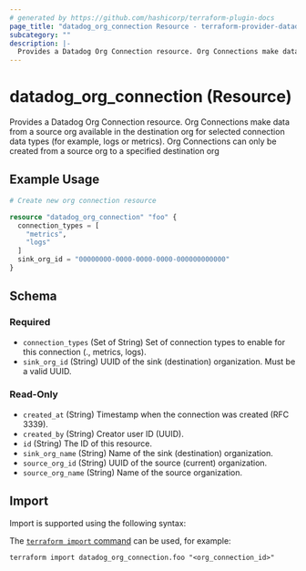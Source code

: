 ```yaml
---
# generated by https://github.com/hashicorp/terraform-plugin-docs
page_title: "datadog_org_connection Resource - terraform-provider-datadog"
subcategory: ""
description: |-
  Provides a Datadog Org Connection resource. Org Connections make data from a source org available in the destination org for selected connection data types (for example, logs or metrics). Org Connections can only be created from a source org to a specified destination org
---
```


# datadog_org_connection (Resource)

Provides a Datadog Org Connection resource. Org Connections make data from a source org available in the destination org for selected connection data types (for example, logs or metrics). Org Connections can only be created from a source org to a specified destination org

## Example Usage

```terraform
# Create new org connection resource

resource "datadog_org_connection" "foo" {
  connection_types = [
    "metrics",
    "logs"
  ]
  sink_org_id = "00000000-0000-0000-0000-000000000000"
}
```

<!-- schema generated by tfplugindocs -->
## Schema

### Required

- `connection_types` (Set of String) Set of connection types to enable for this connection (., metrics, logs).
- `sink_org_id` (String) UUID of the sink (destination) organization. Must be a valid UUID.

### Read-Only

- `created_at` (String) Timestamp when the connection was created (RFC 3339).
- `created_by` (String) Creator user ID (UUID).
- `id` (String) The ID of this resource.
- `sink_org_name` (String) Name of the sink (destination) organization.
- `source_org_id` (String) UUID of the source (current) organization.
- `source_org_name` (String) Name of the source organization.

## Import

Import is supported using the following syntax:

The [`terraform import` command](https://developer.hashicorp.com/terraform/cli/commands/import) can be used, for example:

```shell
terraform import datadog_org_connection.foo "<org_connection_id>"
```
